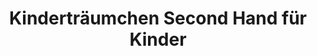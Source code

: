 ---
title: "Kinderträumchen Second Hand für Kinder"
url: /marktheidenfeld/kindertraeumchen-second-hand-fuer-kinder/
shop: Spielzeug
---